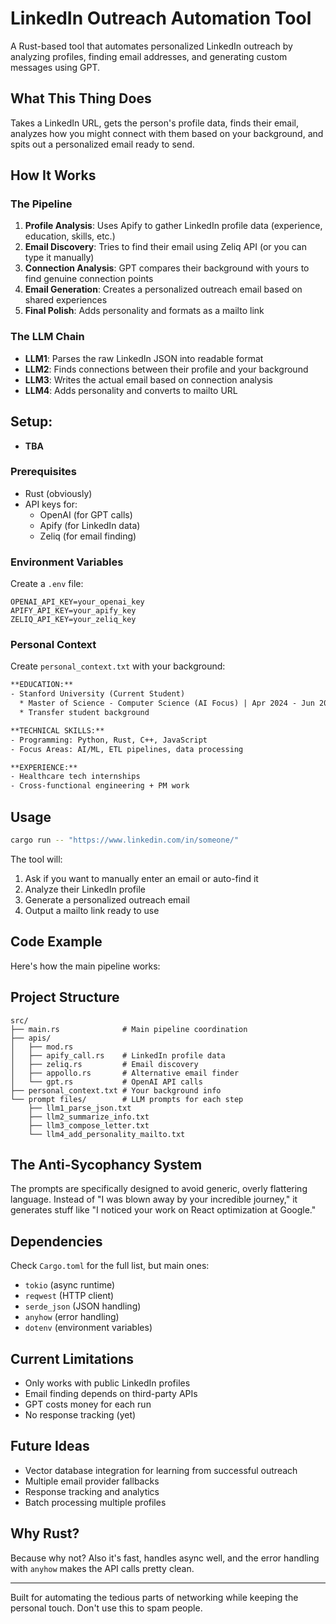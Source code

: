 # LinkedIn Outreach Automation Tool

A Rust-based tool that automates personalized LinkedIn outreach by analyzing profiles, finding email addresses, and generating custom messages using GPT.

## What This Thing Does

Takes a LinkedIn URL, gets the person's profile data, finds their email, analyzes how you might connect with them based on your background, and spits out a personalized email ready to send.

## How It Works

### The Pipeline

1. **Profile Analysis**: Uses Apify to gather LinkedIn profile data (experience, education, skills, etc.)
2. **Email Discovery**: Tries to find their email using Zeliq API (or you can type it manually)
3. **Connection Analysis**: GPT compares their background with yours to find genuine connection points
4. **Email Generation**: Creates a personalized outreach email based on shared experiences
5. **Final Polish**: Adds personality and formats as a mailto link

### The LLM Chain

- **LLM1**: Parses the raw LinkedIn JSON into readable format
- **LLM2**: Finds connections between their profile and your background
- **LLM3**: Writes the actual email based on connection analysis
- **LLM4**: Adds personality and converts to mailto URL

## Setup:

- **TBA**

### Prerequisites

- Rust (obviously)
- API keys for:
  - OpenAI (for GPT calls)
  - Apify (for LinkedIn data)
  - Zeliq (for email finding)

### Environment Variables

Create a `.env` file:

```env
OPENAI_API_KEY=your_openai_key
APIFY_API_KEY=your_apify_key
ZELIQ_API_KEY=your_zeliq_key
```

### Personal Context

Create `personal_context.txt` with your background:

```txt
**EDUCATION:**
- Stanford University (Current Student)
  * Master of Science - Computer Science (AI Focus) | Apr 2024 - Jun 2026
  * Transfer student background

**TECHNICAL SKILLS:**
- Programming: Python, Rust, C++, JavaScript
- Focus Areas: AI/ML, ETL pipelines, data processing

**EXPERIENCE:**
- Healthcare tech internships
- Cross-functional engineering + PM work
```

## Usage

```bash
cargo run -- "https://www.linkedin.com/in/someone/"
```

The tool will:
1. Ask if you want to manually enter an email or auto-find it
2. Analyze their LinkedIn profile
3. Generate a personalized outreach email
4. Output a mailto link ready to use

## Code Example

Here's how the main pipeline works:

## Project Structure

```
src/
├── main.rs              # Main pipeline coordination
├── apis/
│   ├── mod.rs
│   ├── apify_call.rs    # LinkedIn profile data
│   ├── zeliq.rs         # Email discovery
│   ├── appollo.rs       # Alternative email finder
│   └── gpt.rs           # OpenAI API calls
├── personal_context.txt # Your background info
└── prompt files/        # LLM prompts for each step
    ├── llm1_parse_json.txt
    ├── llm2_summarize_info.txt
    ├── llm3_compose_letter.txt
    └── llm4_add_personality_mailto.txt
```

## The Anti-Sycophancy System

The prompts are specifically designed to avoid generic, overly flattering language. Instead of "I was blown away by your incredible journey," it generates stuff like "I noticed your work on React optimization at Google."

## Dependencies

Check `Cargo.toml` for the full list, but main ones:
- `tokio` (async runtime)
- `reqwest` (HTTP client)
- `serde_json` (JSON handling)
- `anyhow` (error handling)
- `dotenv` (environment variables)

## Current Limitations

- Only works with public LinkedIn profiles
- Email finding depends on third-party APIs
- GPT costs money for each run
- No response tracking (yet)

## Future Ideas

- Vector database integration for learning from successful outreach
- Multiple email provider fallbacks
- Response tracking and analytics
- Batch processing multiple profiles

## Why Rust?

Because why not? Also it's fast, handles async well, and the error handling with `anyhow` makes the API calls pretty clean.

---

Built for automating the tedious parts of networking while keeping the personal touch. Don't use this to spam people.
